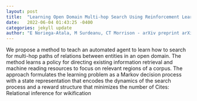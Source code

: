 ```yaml
---
layout: post
title:  "Learning Open Domain Multi-hop Search Using Reinforcement Learning"
date:   2022-06-04 01:43:25 -0400
categories: jekyll update
author: "E Noriega-Atala, M Surdeanu, CT Morrison - arXiv preprint arXiv:2205.15281, 2022"
---
```

We propose a method to teach an automated agent to learn how to search for multi-hop paths of relations between entities in an open domain. The method learns a policy for directing existing information retrieval and machine reading resources to focus on relevant regions of a corpus. The approach formulates the learning problem as a Markov decision process with a state representation that encodes the dynamics of the search process and a reward structure that minimizes the number of  Cites: Relational inference for wikification